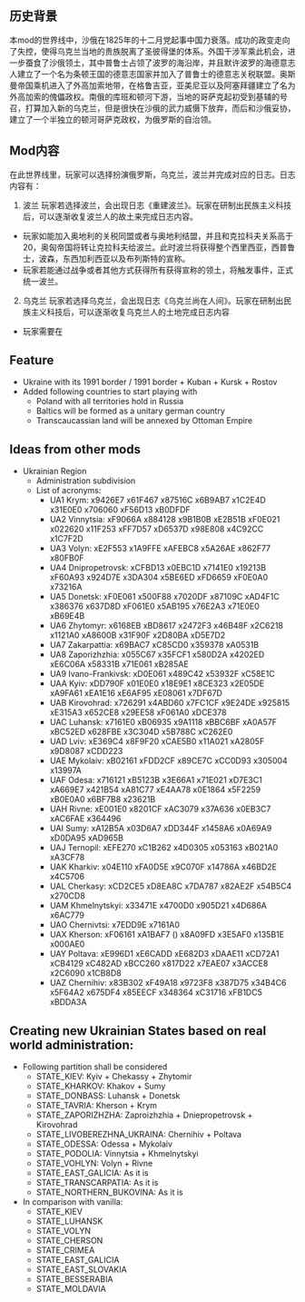 ## 历史背景
本mod的世界线中，沙俄在1825年的十二月党起事中国力衰落。成功的政变走向了失控，使得乌克兰当地的贵族脱离了圣彼得堡的体系。外国干涉军乘此机会，进一步蚕食了沙俄领土，其中普鲁士占领了波罗的海沿岸，并且默许波罗的海德意志人建立了一个名为条顿王国的德意志国家并加入了普鲁士的德意志关税联盟。奥斯曼帝国乘机进入了外高加索地带，在格鲁吉亚，亚美尼亚以及阿塞拜疆建立了名为外高加索的傀儡政权。南俄的库班和顿河下游，当地的哥萨克起初受到基辅的号召，打算加入新的乌克兰，但是很快在沙俄的武力威慑下放弃，而后和沙俄妥协，建立了一个半独立的顿河哥萨克政权，为俄罗斯的自治领。


## Mod内容
在此世界线里，玩家可以选择扮演俄罗斯，乌克兰，波兰并完成对应的日志。日志内容有：
1. 波兰
玩家若选择波兰，会出现日志《重建波兰》。玩家在研制出民族主义科技后，可以逐渐收复波兰人的故土来完成日志内容。
- 玩家如能加入奥地利的关税同盟或者与奥地利结盟，并且和克拉科夫关系高于20，奥匈帝国将转让克拉科夫给波兰。此时波兰将获得整个西里西亚，西普鲁士，波森，东西加利西亚以及布列斯特的宣称。
- 玩家若能通过战争或者其他方式获得所有获得宣称的领土，将触发事件，正式统一波兰。
2. 乌克兰
玩家若选择乌克兰，会出现日志《乌克兰尚在人间》。玩家在研制出民族主义科技后，可以逐渐收复乌克兰人的土地完成日志内容
- 玩家需要在


## Feature

- Ukraine with its 1991 border / 1991 border + Kuban + Kursk + Rostov
- Added following countries to start playing with
  - Poland with all territories hold in Russia
  - Baltics will be formed as a unitary german country
  - Transcaucassian land will be annexed by Ottoman Empire



## Ideas from other mods
- Ukrainian Region
  - Administration subdivision
  - List of acronyms:
    - UA1 Krym: x9426E7 x61F467 x87516C x6B9AB7 x1C2E4D x31E0E0 x706060 xF56D13 xB0DFDF
    - UA2 Vinnytsia: xF9066A x884128 x9B1B0B xE2B51B xF0E021 x022620 x11F253 xFF7D57 xD6537D x98E808 x4C92CC x1C7F2D
    - UA3 Volyn: xE2F553 x1A9FFE xAFEBC8 x5A26AE x862F77 x80FB0F
    - UA4 Dnipropetrovsk: xCFBD13 x0EBC1D x7141E0 x19213B xF60A93 x924D7E x3DA304 x5BE6ED xFD6659 xF0E0A0 x73216A
    - UA5 Donetsk: xF0E061 x500F88 x7020DF x87109C xAD4F1C x386376 x637D8D xF061E0 x5AB195 x76E2A3 x71E0E0 xB69E4B
    - UA6 Zhytomyr: x6168EB xBD8617 x2472F3 x46B48F x2C6218 x1121A0 xA8600B x31F90F x2D80BA xD5E7D2
    - UA7 Zakarpattia: x69BAC7 xC85CD0 x359378 xA0531B
    - UA8 Zaporizhzhia: x055C67 x35FCF1 x580D2A x4202ED xE6C06A x58331B x71E061 xB285AE
    - UA9 Ivano-Frankivsk: xD0E061 x489C42 x53932F xC58E1C
    - UAA Kyiv: xDD790F x01E0E0 x18E9E1 x8CE323 x2E05DE xA9FA61 xEA1E16 xE6AF95 xE08061 x7DF67D
    - UAB Kirovohrad: x726291 x4ABD60 x7FC1CF x9E24DE x925815 xE315A3 x652CE8 x29EE58 xF061A0 xDCE378
    - UAC Luhansk: x7161E0 xB06935 x9A1118 xBBC6BF xA0A57F xBC52ED x628FBE x3C304D x5B788C xC262E0
    - UAD Lviv: xE369C4 x8F9F20 xCAE5B0 x11A021 xA2805F x9D8087 xCDD223
    - UAE Mykolaiv: xB02161 xFDD2CF x89CE7C xCC0D93 x305004 x13997A
    - UAF Odesa: x716121 xB5123B x3E66A1 x71E021 xD7E3C1 xA669E7 x421B54 xA81C77 xE4AA78 x0E1864 x5F2259 xB0E0A0 x6BF7B8 x23621B
    - UAH Rivne: xE001E0 x8201CF xAC3079 x37A636 x0EB3C7 xAC6FAE x364496
    - UAI Sumy: xA12B5A x03D6A7 xDD344F x1458A6 x0A69A9 xD0DA95 xAD965B
    - UAJ Ternopil: xEFE270 xC1B262 x4D0305 x053163 xB021A0 xA3CF78
    - UAK Kharkiv: x04E110 xFA0D5E x9C070F x14786A x46BD2E x4C5706
    - UAL Cherkasy: xCD2CE5 xD8EA8C x7DA787 x82AE2F x54B5C4 x270CD8
    - UAM Khmelnytskyi: x33471E x4700D0 x905D21 x4D686A x6AC779
    - UAO Chernivtsi: x7EDD9E x7161A0
    - UAX Kherson: xF06161 xA1BAF7 () x8A09FD x3E5AF0 x135B1E x000AE0
    - UAY Poltava: xE996D1 xE6CADD xE682D3 xDAAE11 xCD72A1 xCB4129 xC482AD xBCC260 x817D22 x7EAE07 x3ACCE8 x2C6090 x1CB8D8
    - UAZ Chernihiv: x83B302 xF49A18 x9723F8 x387D75 x34B4C6 x5F64A2 x675DF4 x85EECF x348364 xC31716 xFB1DC5 xBDDA3A

## Creating new Ukrainian States based on real world administration:
- Following partition shall be considered
  - STATE_KIEV: Kyiv + Chekassy + Zhytomir
  - STATE_KHARKOV: Khakov + Sumy
  - STATE_DONBASS: Luhansk + Donetsk
  - STATE_TAVRIA: Kherson + Krym
  - STATE_ZAPORIZHZHA: Zaproizhzhia + Dniepropetrovsk + Kirovohrad
  - STATE_LIVOBEREZHNA_UKRAINA: Chernihiv + Poltava
  - STATE_ODESSA: Odessa + Mykolaiv
  - STATE_PODOLIA: Vinnytsia + Khmelnytskyi
  - STATE_VOHLYN: Volyn + Rivne
  - STATE_EAST_GALICIA: As it is
  - STATE_TRANSCARPATIA: As it is
  - STATE_NORTHERN_BUKOVINA: As it is
- In comparison with vanilla:
  - STATE_KIEV
  - STATE_LUHANSK
  - STATE_VOLYN
  - STATE_CHERSON
  - STATE_CRIMEA
  - STATE_EAST_GALICIA
  - STATE_EAST_SLOVAKIA
  - STATE_BESSERABIA
  - STATE_MOLDAVIA
